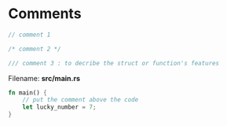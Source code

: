 # Comments
```rust
// comment 1

/* comment 2 */

/// comment 3 : to decribe the struct or function's features
```


Filename: **src/main.rs**
```rust
fn main() {
    // put the comment above the code
    let lucky_number = 7;
}
```
